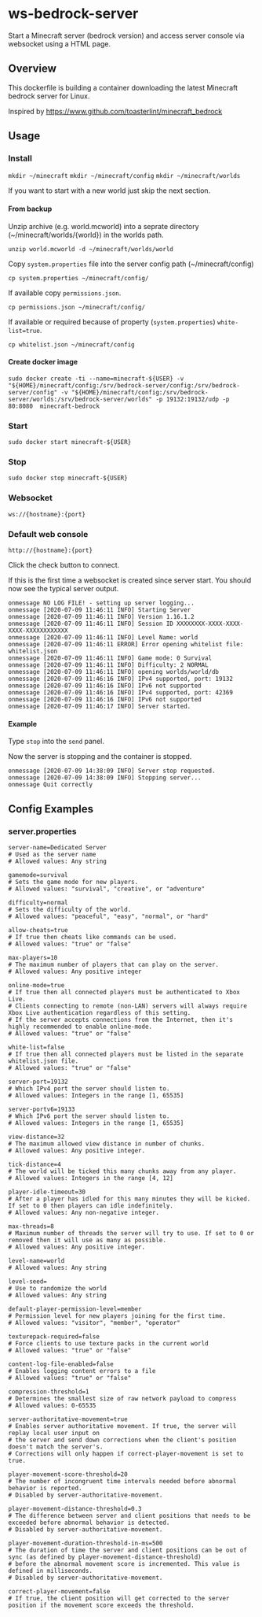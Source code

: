 # ws-bedrock-server

Start a Minecraft server (bedrock version) and access server console via websocket using a HTML page.

## Overview

This dockerfile is building a container downloading the latest Minecraft bedrock server for Linux.

Inspired by https://www.github.com/toasterlint/minecraft_bedrock

## Usage

### Install

`mkdir ~/minecraft`
`mkdir ~/minecraft/config`
`mkdir ~/minecraft/worlds`

If you want to start with a new world just skip the next section.

#### From backup

Unzip archive (e.g. world.mcworld) into a seprate directory (~/minecraft/worlds/{world}) in the worlds path. 

`unzip world.mcworld -d ~/minecraft/worlds/world`

Copy `system.properties` file into the server config path (~/minecraft/config)

`cp system.properties ~/minecraft/config/`

If available copy `permissions.json`.

`cp permissions.json ~/minecraft/config/`

If available or required because of property (`system.properties`) `white-list=true`.

`cp whitelist.json ~/minecraft/config`

#### Create docker image

`sudo docker create -ti --name=minecraft-${USER} -v "${HOME}/minecraft/config:/srv/bedrock-server/config:/srv/bedrock-server/config" -v "${HOME}/minecraft/config:/srv/bedrock-server/worlds:/srv/bedrock-server/worlds" -p 19132:19132/udp -p 80:8080  minecraft-bedrock`

### Start

`sudo docker start minecraft-${USER}`

### Stop

`sudo docker stop minecraft-${USER}`

### Websocket

`ws://{hostname}:{port}`

### Default web console

`http://{hostname}:{port}`

Click the check button to connect.

If this is the first time a websocket is created since server start. 
You should now see the typical server output.

```
onmessage NO LOG FILE! - setting up server logging... 
onmessage [2020-07-09 11:46:11 INFO] Starting Server 
onmessage [2020-07-09 11:46:11 INFO] Version 1.16.1.2 
onmessage [2020-07-09 11:46:11 INFO] Session ID XXXXXXXX-XXXX-XXXX-XXXX-XXXXXXXXXXXX 
onmessage [2020-07-09 11:46:11 INFO] Level Name: world 
onmessage [2020-07-09 11:46:11 ERROR] Error opening whitelist file: whitelist.json 
onmessage [2020-07-09 11:46:11 INFO] Game mode: 0 Survival 
onmessage [2020-07-09 11:46:11 INFO] Difficulty: 2 NORMAL 
onmessage [2020-07-09 11:46:11 INFO] opening worlds/world/db 
onmessage [2020-07-09 11:46:16 INFO] IPv4 supported, port: 19132 
onmessage [2020-07-09 11:46:16 INFO] IPv6 not supported 
onmessage [2020-07-09 11:46:16 INFO] IPv4 supported, port: 42369 
onmessage [2020-07-09 11:46:16 INFO] IPv6 not supported 
onmessage [2020-07-09 11:46:17 INFO] Server started. 
```

#### Example

Type `stop` into the `send` panel.

Now the server is stopping and the container is stopped.
```
onmessage [2020-07-09 14:38:09 INFO] Server stop requested. 
onmessage [2020-07-09 14:38:09 INFO] Stopping server... 
onmessage Quit correctly  
```

## Config Examples

### server.properties

```
server-name=Dedicated Server
# Used as the server name
# Allowed values: Any string

gamemode=survival
# Sets the game mode for new players.
# Allowed values: "survival", "creative", or "adventure"

difficulty=normal
# Sets the difficulty of the world.
# Allowed values: "peaceful", "easy", "normal", or "hard"

allow-cheats=true
# If true then cheats like commands can be used.
# Allowed values: "true" or "false"

max-players=10
# The maximum number of players that can play on the server.
# Allowed values: Any positive integer

online-mode=true
# If true then all connected players must be authenticated to Xbox Live.
# Clients connecting to remote (non-LAN) servers will always require Xbox Live authentication regardless of this setting.
# If the server accepts connections from the Internet, then it's highly recommended to enable online-mode.
# Allowed values: "true" or "false"

white-list=false
# If true then all connected players must be listed in the separate whitelist.json file.
# Allowed values: "true" or "false"

server-port=19132
# Which IPv4 port the server should listen to.
# Allowed values: Integers in the range [1, 65535]

server-portv6=19133
# Which IPv6 port the server should listen to.
# Allowed values: Integers in the range [1, 65535]

view-distance=32
# The maximum allowed view distance in number of chunks.
# Allowed values: Any positive integer.

tick-distance=4
# The world will be ticked this many chunks away from any player.
# Allowed values: Integers in the range [4, 12]

player-idle-timeout=30
# After a player has idled for this many minutes they will be kicked. If set to 0 then players can idle indefinitely.
# Allowed values: Any non-negative integer.

max-threads=8
# Maximum number of threads the server will try to use. If set to 0 or removed then it will use as many as possible.
# Allowed values: Any positive integer.

level-name=world
# Allowed values: Any string

level-seed=
# Use to randomize the world
# Allowed values: Any string

default-player-permission-level=member
# Permission level for new players joining for the first time.
# Allowed values: "visitor", "member", "operator"

texturepack-required=false
# Force clients to use texture packs in the current world
# Allowed values: "true" or "false"

content-log-file-enabled=false
# Enables logging content errors to a file
# Allowed values: "true" or "false"

compression-threshold=1
# Determines the smallest size of raw network payload to compress
# Allowed values: 0-65535

server-authoritative-movement=true
# Enables server authoritative movement. If true, the server will replay local user input on
# the server and send down corrections when the client's position doesn't match the server's.
# Corrections will only happen if correct-player-movement is set to true.

player-movement-score-threshold=20
# The number of incongruent time intervals needed before abnormal behavior is reported.
# Disabled by server-authoritative-movement.

player-movement-distance-threshold=0.3
# The difference between server and client positions that needs to be exceeded before abnormal behavior is detected.
# Disabled by server-authoritative-movement.

player-movement-duration-threshold-in-ms=500
# The duration of time the server and client positions can be out of sync (as defined by player-movement-distance-threshold)
# before the abnormal movement score is incremented. This value is defined in milliseconds.
# Disabled by server-authoritative-movement.

correct-player-movement=false
# If true, the client position will get corrected to the server position if the movement score exceeds the threshold.
```

